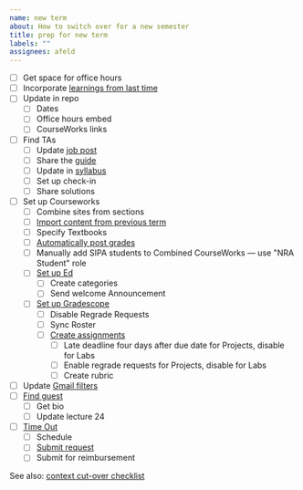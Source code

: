 ```yaml
---
name: new term
about: How to switch over for a new semester
title: prep for new term
labels: ""
assignees: afeld
---
```


- [ ] Get space for office hours
- [ ] Incorporate [learnings from last time](https://docs.google.com/document/d/1NBqKbW8sZzG3SB44FvC4jED7_wCVv-3nH2k9KD0qYqg/edit?tab=t.0#heading=h.3stfpnh3zcav)
- [ ] Update in repo
  - [ ] Dates
  - [ ] Office hours embed
  - [ ] CourseWorks links
- [ ] Find TAs
  - [ ] Update [job post](https://docs.google.com/document/d/10nDc6y2LZdQDjGkqSP6f1tVlRmjhYU41jWKMlIT-324/edit)
  - [ ] Share the [guide](https://docs.google.com/document/d/1XnM4V1Iw38Wp1jCOLpo5BDuwJc65PK0Tr9J4PHHv47M/edit)
  - [ ] Update in [syllabus](https://computing-in-context.afeld.me/#teaching-assistants-tas)
  - [ ] Set up check-in
  - [ ] Share solutions
- [ ] Set up Courseworks
  - [ ] Combine sites from sections
  - [ ] [Import content from previous term](https://support.ctl.columbia.edu/892419)
  - [ ] Specify Textbooks
  - [ ] [Automatically post grades](https://community.canvaslms.com/t5/Instructor-Guide/How-do-I-select-a-grade-posting-policy-for-a-course-in-the/ta-p/588)
  - [ ] Manually add SIPA students to Combined CourseWorks — use "NRA Student" role
  - [ ] [Set up Ed](https://courseworks2.columbia.edu/courses/56883/pages/using-ed-discussions)
    - [ ] Create categories
    - [ ] Send welcome Announcement
  - [ ] [Set up Gradescope](https://ctl.columbia.edu/resources-and-technology/teaching-with-technology/teaching-online/gradescope/)
    - [ ] Disable Regrade Requests
    - [ ] Sync Roster
    - [ ] [Create assignments](https://guides.gradescope.com/hc/en-us/articles/23584827793421-Using-Gradescope-LTI-1-0-with-Canvas-as-an-Instructor)
      - [ ] Late deadline four days after due date for Projects, disable for Labs
      - [ ] Enable regrade requests for Projects, disable for Labs
      - [ ] Create rubric
- [ ] Update [Gmail filters](https://docs.google.com/spreadsheets/d/1MoOnADGw_A3oc1qMx2TllbRHlRD-4dDcrHXldSdzM5E/edit#gid=1645501691)
- [ ] [Find guest](https://docs.google.com/document/d/1SMBquSezZ_1wLW0y2osJ35WFpz82PvSRbfLtNZQFjAo/edit)
  - [ ] Get bio
  - [ ] Update lecture 24
- [ ] [Time Out](https://bulletin.columbia.edu/sipa/teaching-guide/#supportservicestext)
  - [ ] Schedule
  - [ ] [Submit request](https://sipa.campusgroups.com/student_forms)
  - [ ] Submit for reimbursement

See also: [context cut-over checklist](https://docs.google.com/document/d/1XnM4V1Iw38Wp1jCOLpo5BDuwJc65PK0Tr9J4PHHv47M/edit#heading=h.g6ipma2850mf)
